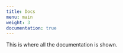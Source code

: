 ```yaml
---
title: Docs
menu: main
weight: 3
documentation: true
---
```


This is where all the documentation is shown.
